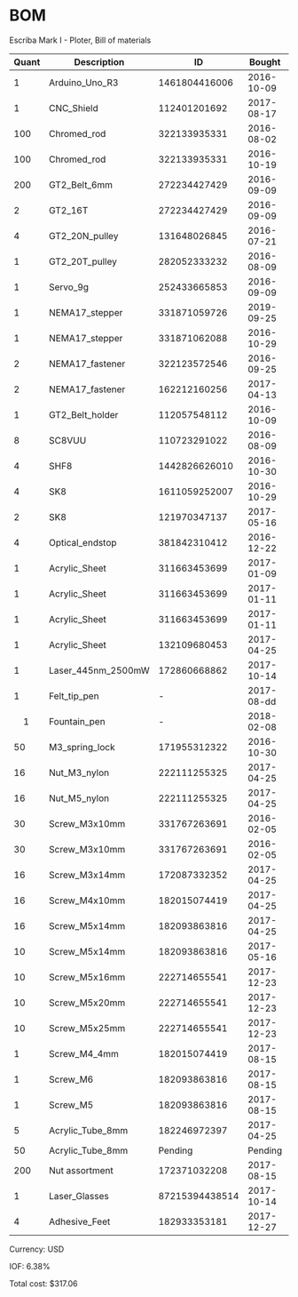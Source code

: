 # BOM
Escriba Mark I - Ploter, Bill of materials

| Quant | Description        | ID             | Bought     | Delivered  | Unit | Charge | Taxes |   Cost |
|-------|--------------------|----------------|------------|------------|------|--------|-------|--------|
|     1 | Arduino_Uno_R3     |  1461804416006 | 2016-10-09 | 2016-11-29 | each |   7.82 |  0.49 |   8.31 |
|     1 | CNC_Shield         |   112401201692 | 2017-08-17 | 2018-01-23 | each |   7.40 |  0.46 |   7.86 |
|   100 | Chromed_rod        |   322133935331 | 2016-08-02 | 2016-10-10 | cm   |  11.56 |  0.73 |  12.29 |
|   100 | Chromed_rod        |   322133935331 | 2016-10-19 | 2016-11-17 | cm   |  11.58 |  0.73 |  12.31 |
|   200 | GT2_Belt_6mm       |   272234427429 | 2016-09-09 | 2016-10-25 | cm   |   7.68 |  0.48 |   8.16 |
|     2 | GT2_16T            |   272234427429 | 2016-09-09 | 2016-10-25 | each |   0.00 |  0.00 |   0.00 |
|     4 | GT2_20N_pulley     |   131648026845 | 2016-07-21 | 2016-09-dd | each |  10.98 |  0.69 |  11.67 |
|     1 | GT2_20T_pulley     |   282052333232 | 2016-08-09 | 2016-09-1d | each |   2.35 |  0.14 |   2.49 |
|     1 | Servo_9g           |   252433665853 | 2016-09-09 | 2016-10-04 | each |   3.56 |  0.22 |   3.78 |
|     1 | NEMA17_stepper     |   331871059726 | 2019-09-25 | 2016-10-28 | each |  10.38 |  0.66 |  11.04 |
|     1 | NEMA17_stepper     |   331871062088 | 2016-10-29 | 2017-mm-dd | each |  10.38 |  0.66 |  11.04 |
|     2 | NEMA17_fastener    |   322123572546 | 2016-09-25 | 2016-11-17 | each |   7.87 |  0.50 |   8.37 |
|     2 | NEMA17_fastener    |   162212160256 | 2017-04-13 | 2016-11-17 | each |  12.50 |  0.79 |  13.29 |
|     1 | GT2_Belt_holder    |   112057548112 | 2016-10-09 | 2017-01-12 | each |   2.71 |  0.17 |   2.88 |
|     8 | SC8VUU             |   110723291022 | 2016-08-09 | 2016-09-20 | each |  18.04 |  1.15 |  19.19 |
|     4 | SHF8               |  1442826626010 | 2016-10-30 | 2017-01-03 | each |   7.78 |  0.49 |   8.27 |
|     4 | SK8                |  1611059252007 | 2016-10-29 | 2017-01-05 | each |   4.74 |  0.30 |   5.04 |
|     2 | SK8                |   121970347137 | 2017-05-16 | 2017-mm-dd | each |   2.85 |  0.18 |   3.03 |
|     4 | Optical_endstop    |   381842310412 | 2016-12-22 | 2017-05-18 | each |   3.21 |  0.20 |   3.41 |
|     1 | Acrylic_Sheet      |   311663453699 | 2017-01-09 | 2017-03-27 | each |   5.89 |  0.37 |   6.26 |
|     1 | Acrylic_Sheet      |   311663453699 | 2017-01-11 | 2017-07-12 | each |   5.89 |  0.37 |   6.26 |
|     1 | Acrylic_Sheet      |   311663453699 | 2017-01-11 | 2017-07-12 | each |   5.89 |  0.37 |   6.26 |
|     1 | Acrylic_Sheet      |   132109680453 | 2017-04-25 | 2017-05-18 | each |   5.89 |  0.37 |   6.26 |
|     1 | Laser_445nm_2500mW |   172860668862 | 2017-10-14 | 2017-11-27 | each |  78.22 |  4.99 |  83.21 |
|     1 | Felt_tip_pen       | -              | 2017-08-dd | 2017-08-dd | each |   0.00 |  1.00 |   1.00 |
|     1 | Fountain_pen       | -              | 2018-02-08 | 2018-02-08 | each |   6.08 |  0.00 |   6.08 |
|    50 | M3_spring_lock     |   171955312322 | 2016-10-30 | 2017-03-21 | each |   1.44 |  0.09 |   1.53 |
|    16 | Nut_M3_nylon       |   222111255325 | 2017-04-25 | 2017-07-dd | each |   1.72 |  0.10 |   1.82 |
|    16 | Nut_M5_nylon       |   222111255325 | 2017-04-25 | 2017-07-dd | each |   2.02 |  0.12 |   2.14 |
|    30 | Screw_M3x10mm      |   331767263691 | 2016-02-05 | 2016-xx-xx | each |   0.99 |  0.06 |   1.05 |
|    30 | Screw_M3x10mm      |   331767263691 | 2016-02-05 | 2016-xx-xx | each |   0.99 |  0.06 |   1.05 |
|    16 | Screw_M3x14mm      |   172087332352 | 2017-04-25 | 2017-05-dd | each |   1.82 |  0.11 |   1.93 |
|    16 | Screw_M4x10mm      |   182015074419 | 2017-04-25 | 2017-05-dd | each |   2.04 |  0.13 |   2.17 |
|    16 | Screw_M5x14mm      |   182093863816 | 2017-04-25 | 2017-05-dd | each |   2.18 |  0.13 |   2.31 |
|    10 | Screw_M5x14mm      |   182093863816 | 2017-05-16 | 2017-07-dd | each |   2.17 |  0.13 |   2.30 |
|    10 | Screw_M5x16mm      |   222714655541 | 2017-12-23 | Pending    | each |   1.77 |  0.11 |   1.88 |
|    10 | Screw_M5x20mm      |   222714655541 | 2017-12-23 | Pending    | each |   2.05 |  0.13 |   2.18 |
|    10 | Screw_M5x25mm      |   222714655541 | 2017-12-23 | Pending    | each |   2.05 |  0.13 |   2.18 |
|     1 | Screw_M4_4mm       |   182015074419 | 2017-08-15 | Pending    | each |   3.79 |  0.24 |   4.03 |
|     1 | Screw_M6           |   182093863816 | 2017-08-15 | Pending    | each |   2.36 |  0.15 |   2.51 |
|     1 | Screw_M5           |   182093863816 | 2017-08-15 | Pending    | each |   2.62 |  0.09 |   0.09 |
|     5 | Acrylic_Tube_8mm   |   182246972397 | 2017-04-25 | 2017-05-dd | cm   |   4.59 |  0.29 |   4.88 |
|    50 | Acrylic_Tube_8mm   | Pending        | Pending    | Pending    | cm   |   0.00 |  0.00 |   0.00 |
|   200 | Nut assortment     |   172371032208 | 2017-08-15 | Pending    | each |   0.17 |  0.01 |   0.18 |
|     1 | Laser_Glasses      | 87215394438514 | 2017-10-14 | Pending    | each |  19.84 |  1.26 |  21.10 |
|     4 | Adhesive_Feet      |   182933353181 | 2017-12-27 | Pending    | each |   0.04 |  0.01 |   0.05 |

Currency: USD

IOF: 6.38%

Total cost: $317.06
